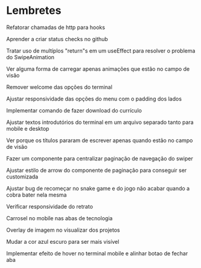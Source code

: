 # Lembretes

Refatorar chamadas de http para hooks

Aprender a criar status checks no github

Tratar uso de multíplos "return"s em um useEffect para resolver o problema do SwipeAnimation

Ver alguma forma de carregar apenas animações que estão no campo de visão

Remover welcome das opções do terminal

Ajustar responsividade das opções do menu com o padding dos lados

Implementar comando de fazer download do currículo

Ajustar textos introdutórios do terminal em um arquivo separado tanto para mobile e desktop

Ver porque os títulos pararam de escrever apenas quando estão no campo de visão

Fazer um componente para centralizar paginação de navegação do swiper

Ajustar estilo de arrow do componente de paginação para conseguir ser customizada

Ajustar bug de recomeçar no snake game e do jogo não acabar quando a cobra bater nela mesma

Verificar responsividade do retrato

Carrosel no mobile nas abas de tecnologia

Overlay de imagem no visualizar dos projetos

Mudar a cor azul escuro para ser mais visível

Implementar efeito de hover no terminal mobile e alinhar botao de fechar aba
